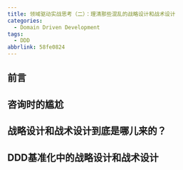 ```yaml
---
title: 领域驱动实战思考（二）：理清那些混乱的战略设计和战术设计
categories:
  - Domain Driven Development
tags:
  - DDD
abbrlink: 58fe0824
---
```


## 前言

<!-- more -->

## 咨询时的尴尬

## 战略设计和战术设计到底是哪儿来的？

## DDD基准化中的战略设计和战术设计
